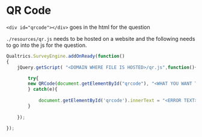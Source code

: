 # QR Code

`<div id="qrcode"></div>` goes in the html for the question

`./resources/qr.js` needs to be hosted on a website and the following needs to go into the js for the question.

```JavaScript
Qualtrics.SurveyEngine.addOnReady(function()
{
    jQuery.getScript( "<DOMAIN WHERE FILE IS HOSTED>/qr.js",function(){

        try{
        new QRCode(document.getElementById("qrcode"), "<WHAT YOU WANT THE QR CODE TO REPRESENT>");
        } catch(e){
        
            document.getElementById('qrcode').innerText = "<ERROR TEXT>";
        }
        
    });

});
```